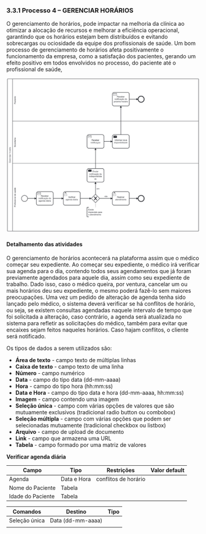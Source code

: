 ### 3.3.1 Processo 4 – GERENCIAR HORÁRIOS

O gerenciamento de horários, pode impactar na melhoria da clínica ao otimizar a alocação de recursos e melhorar a eficiência operacional, garantindo que os horários estejam bem distribuídos e evitando sobrecargas ou ociosidade da equipe dos profissionais de saúde. Um bom processo de gerenciamento de horários afeta positivamente o funcionamento da empresa, como a satisfação dos pacientes, gerando um efeito positivo em todos envolvidos no processo, do paciente até o profissional de saúde,

![Exemplo de um Modelo BPMN do PROCESSO 1](images/processo_4_gerenciar_horario.png "BPMN do Processo 4.")

#### Detalhamento das atividades

O gerenciamento de horários acontecerá na plataforma assim que o médico começar seu expediente. Ao começar seu expediente, o médico irá verificar sua agenda para o dia, contendo todos seus agendamentos que já foram previamente agendados para aquele dia, assim como seu expediente de trabalho. Dado isso, caso o médico queira, por ventura, cancelar um ou mais horários deu seu expediente, o mesmo poderá fazê-lo sem maiores preocupações. Uma vez um pedido de alteração de agenda tenha sido lançado pelo médico, o sistema deverá verificar se há conflitos de horário, ou seja, se existem consultas agendadas naquele intervalo de tempo que foi solicitada a alteração, caso contrário, a agenda será atualizada no sistema para refletir as solicitações do médico, também para evitar que encaixes sejam feitos naqueles horários. Caso hajam conflitos, o cliente será notificado.

Os tipos de dados a serem utilizados são:

* **Área de texto** - campo texto de múltiplas linhas
* **Caixa de texto** - campo texto de uma linha
* **Número** - campo numérico
* **Data** - campo do tipo data (dd-mm-aaaa)
* **Hora** - campo do tipo hora (hh:mm:ss)
* **Data e Hora** - campo do tipo data e hora (dd-mm-aaaa, hh:mm:ss)
* **Imagem** - campo contendo uma imagem
* **Seleção única** - campo com várias opções de valores que são mutuamente exclusivos (tradicional radio button ou combobox)
* **Seleção múltipla** - campo com várias opções que podem ser selecionadas mutuamente (tradicional checkbox ou listbox)
* **Arquivo** - campo de upload de documento
* **Link** - campo que armazena uma URL
* **Tabela** - campo formado por uma matriz de valores


**Verificar agenda diária**

| **Campo**       | **Tipo**         | **Restrições** | **Valor default** |
| ---             | ---              | ---            | ---               |
| Agenda  | Data e Hora  |      conflitos de horário       |                  |
|          Nome do Paciente       |    Tabela              |               |                   |
|          Idade do Paciente       |    Tabela              |               |                   |

| **Comandos**         |  **Destino**                   | **Tipo**          |
| ---                  | ---                            | ---               |
| Seleção única | Data (dd-mm-aaaa)  |  |
|                      |                                |                   |
